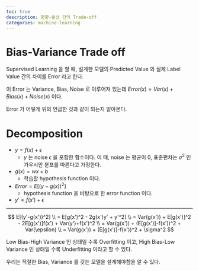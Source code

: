 ```yaml
---
toc: true
description: 편향-분산 간의 Trade-off
categories: machine-learning
---
```


# Bias-Variance Trade off

Supervised Learning 을 할 때, 설계한 모델의 Predicted Value 와 실제 Label Value 간의 차이를 Error 라고 한다.

이 Error 는 Variance, Bias, Noise 로 이루어져 있는데 $Error(x) = Var(x) + Bias(x) + Noise(x)$ 이다.

Error 가 어떻게 위의 언급한 것과 같이 되는지 알아본다.


# Decomposition

- $y = f(x) + \epsilon$
	- $y$ 는 $\text{noise } \epsilon$ 을 포함한 함수이다. 이 때, noise 는 평균이 0, 표준편차는 $\sigma^2$ 인 가우시안 분포를 따른다고 가정한다.
- $g(x) = wx + b$
	- 학습할 hypothesis function 이다.
- $Error = E[(y-g(x))^2]$
	- hypothesis function 을 바탕으로 한 error function 이다.
- $y'=f(x')+\epsilon$

----


$$
E[(y'-g(x'))^2] \\
= E[g(x')^2 - 2g(x')y' + y'^2] \\
= Var(g(x')) + E[g(x')]^2 - 2E[g(x')]f(x') + Var(y')+f(x')^2 \\
= Var(g(x')) + (E[g(x')]-f(x'))^2 + Var(\epsilon) \\
= Var(g(x')) + (E[g(x')]-f(x'))^2 + \sigma^2
$$

Low Bias-High Variance 인 상태일 수록 Overfitting 이고, High Bias-Low Variance 인 상태일 수록 Underfitting 이라고 할 수 있다.

우리는 적절한 Bias, Variance 를 갖는 모델을 설계해야함을 알 수 있다.
